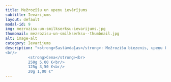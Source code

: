 ```yaml
---
title: Mežrozīšu un upeņu ievārījums
subtitle: Ievārījums
layout: default
modal-id: 9
img: mezrozisu-un-smilkserksu-ievarijums.jpg
thumbnail: mezrozisu-un-smilkserksu--thumbnail.jpg
alt: image-alt
category: Ievarijums
description: "<strong>Sastāvdaļas</strong>: Mežrozīšu biezenis, upeņu biezenis, cukurs<br/>
<br/>
          <strong>Cena</strong><br>
          250g 5,00 €<br/>
          125g 3,50 €<br/>
          20g 1,00 €"
---
```

